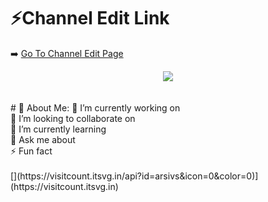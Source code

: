 # ⚡Channel Edit Link
➡️ [Go To Channel Edit Page](https://channeleditor.github.io/LG/)
<div align="center">
  <img src="https://channeleditor.github.io/LG/inc/demo.gif"  />
</div>
<br><br>
# 💫 About Me:
🔭 I’m currently working on<br>
👯 I’m looking to collaborate on<br>
🌱 I’m currently learning<br>
💬 Ask me about<br>
⚡ Fun fact
<br><br>
[](https://visitcount.itsvg.in/api?id=arsivs&icon=0&color=0)](https://visitcount.itsvg.in)
